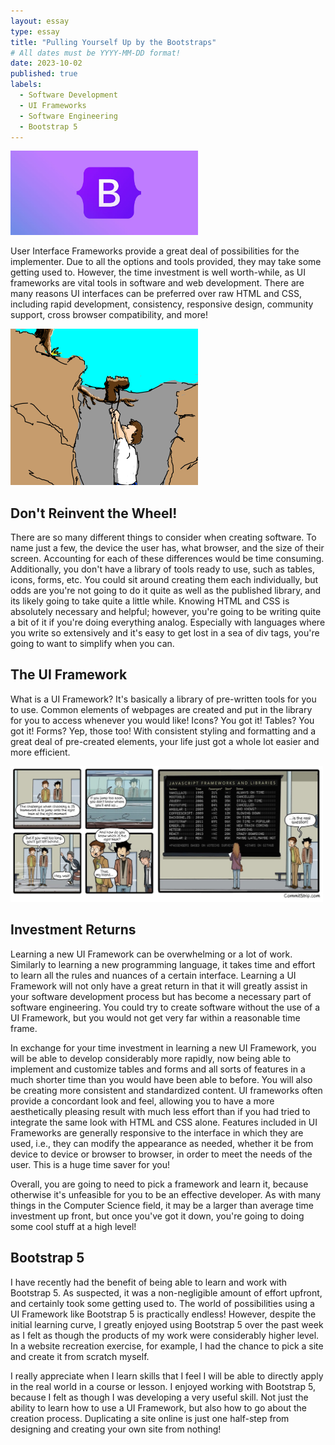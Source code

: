 ```yaml
---
layout: essay
type: essay
title: "Pulling Yourself Up by the Bootstraps"
# All dates must be YYYY-MM-DD format!
date: 2023-10-02
published: true
labels:
  - Software Development 
  - UI Frameworks
  - Software Engineering 
  - Bootstrap 5
---
```


<img width="300px" class="rounded float-start pe-4" src="../img/bootstrap-logo.jpeg">

  User Interface Frameworks provide a great deal of possibilities for the implementer. Due to all the options and tools provided, they may take some getting used to. However, the time investment is well worth-while, as UI frameworks are vital tools in software and web development. There are many reasons UI interfaces can be preferred over raw HTML and CSS, including rapid development, consistency, responsive design, community support, cross browser compatibility, and more! 

<img width="300px" class="rounded float-end pe-4" src="../img/boostrap-comic.png">

## Don't Reinvent the Wheel! 

There are so many different things to consider when creating software. To name just a few, the device the user has, what browser, and the size of their screen. Accounting for each of these differences would be time consuming. Additionally, you don't have a library of tools ready to use, such as tables, icons, forms, etc. You could sit around creating them each individually, but odds are you're not going to do it quite as well as the published library, and its likely going to take quite a little while. Knowing HTML and CSS is absolutely necessary and helpful; however, you're going to be writing quite a bit of it if you're doing everything analog. Especially with languages where you write so extensively and it's easy to get lost in a sea of div tags, you're going to want to simplify when you can. 

## The UI Framework

What is a UI Framework? It's basically a library of pre-written tools for you to use. Common elements of webpages are created and put in the library for you to access whenever you would like! Icons? You got it! Tables? You got it! Forms? Yep, those too! With consistent styling and formatting and a great deal of pre-created elements, your life just got a whole lot easier and more efficient. 

<img width="500px" class="rounded float-end pe-4" src="../img/UI-comic.jpeg">

## Investment Returns

Learning a new UI Framework can be overwhelming or a lot of work. Similarly to learning a new programming language, it takes time and effort to learn all the rules and nuances of a certain interface. Learning a UI Framework will not only have a great return in that it will greatly assist in your software development process but has become a necessary part of software engineering. You could try to create software without the use of a UI Framework, but you would not get very far within a reasonable time frame. 

In exchange for your time investment in learning a new UI Framework, you will be able to develop considerably more rapidly, now being able to implement and customize tables and forms and all sorts of features in a much shorter time than you would have been able to before. You will also be creating more consistent and standardized content. UI frameworks often provide a concordant look and feel, allowing you to have a more aesthetically pleasing result with much less effort than if you had tried to integrate the same look with HTML and CSS alone. Features included in UI Frameworks are generally responsive to the interface in which they are used, i.e., they can modify the appearance as needed, whether it be from device to device or browser to browser, in order to meet the needs of the user. This is a huge time saver for you! 

Overall, you are going to need to pick a framework and learn it, because otherwise it's unfeasible for you to be an effective developer. As with many things in the Computer Science field, it may be a larger than average time investment up front, but once you've got it down, you're going to doing some cool stuff at a high level! 

## Bootstrap 5 

I have recently had the benefit of being able to learn and work with Bootstrap 5. As suspected, it was a non-negligible amount of effort upfront, and certainly took some getting used to. The world of possibilities using a UI Framework like Bootstrap 5 is practically endless! However, despite the initial learning curve, I greatly enjoyed using Bootstrap 5 over the past week as I felt as though the products of my work were considerably higher level. In a website recreation exercise, for example, I had the chance to pick a site and create it from scratch myself. 

I really appreciate when I learn skills that I feel I will be able to directly apply in the real world in a course or lesson. I enjoyed working with Bootstrap 5, because I felt as though I was developing a very useful skill. Not just the ability to learn how to use a UI Framework, but also how to go about the creation process. Duplicating a site online is just one half-step from designing and creating your own site from nothing!
